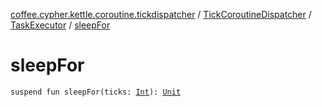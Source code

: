 [coffee.cypher.kettle.coroutine.tickdispatcher](../../index.md) / [TickCoroutineDispatcher](../index.md) / [TaskExecutor](index.md) / [sleepFor](./sleep-for.md)

# sleepFor

`suspend fun sleepFor(ticks: `[`Int`](https://kotlinlang.org/api/latest/jvm/stdlib/kotlin/-int/index.html)`): `[`Unit`](https://kotlinlang.org/api/latest/jvm/stdlib/kotlin/-unit/index.html)